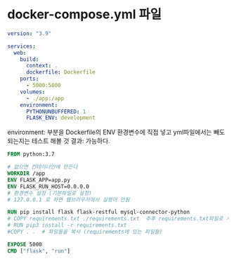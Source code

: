 # docker-compose.yml 파일
```yml
version: "3.9"

services: 
  web:
    build:
      context: .
      dockerfile: Dockerfile
    ports:
      - 5000:5000
    volumes:
      - ./app:/app
    environment:
      PYTHONUNBUFFERED: 1
      FLASK_ENV: development

```

environment: 부분을 Dockerfile의 ENV 환경변수에 직접 넣고 yml파일에서는 빼도 되는지는 테스트 해볼 것
결과: 가능하다.  

```Dockerfile
FROM python:3.7

# 없으면 컨테이너안에 만든다
WORKDIR /app
ENV FLASK_APP=app.py
ENV FLASK_RUN_HOST=0.0.0.0
# 환경변수 설정 (기본파일로 설정)
# 127.0.0.1 로 하면 웹브라우저에서 실행이 안됨

RUN pip install flask flask-restful mysql-connector-python
# COPY requirements.txt ./requirements.txt  추후 requirements.txt파일로 사용할 경우
# RUN pip3 install -r requirements.txt
#COPY . .  # 파일들을 복사 (requirements에 있는 파일들)

EXPOSE 5000
CMD ["flask", "run"]

```

